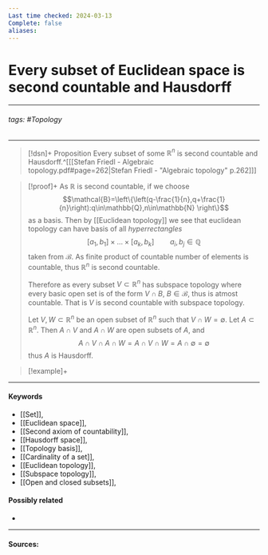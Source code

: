 ```yaml
---
Last time checked: 2024-03-13
Complete: false
aliases:
---
```

# Every subset of Euclidean space is second countable and Hausdorff
***
###### tags: #Topology 
***
>[!dsn]+ Proposition
>Every subset of some $\mathbb{R}^{n}$ is second countable and Hausdorff.^[[[Stefan Friedl - Algebraic topology.pdf#page=262|Stefan Friedl - "Algebraic topology" p.262]]]

>[!proof]+
>As $\mathbb{R}$ is second countable, if we choose
>$$\mathcal{B}=\left\{\left(q-\frac{1}{n},q+\frac{1}{n}\right):q\in\mathbb{Q},n\in\mathbb{N} \right\}$$
>as a basis. Then by [[Euclidean topology]] we see that euclidean topology can have basis of all *hyperrectangles*
>$$[a_{1},b_{1}]\times\dots\times[a_{k},b_{k}]\qquad a_{i},b_{j}\in\mathbb{Q}$$
>taken from $\mathcal{B}$. As finite product of countable number of elements is countable, thus $\mathbb{R}^{n}$ is second countable.
>
>Therefore as every subset $V\subset\mathbb{R}^{n}$ has subspace topology where every basic open set is of the form $V\cap B$, $B\in\mathcal{B}$, thus is atmost countable. That is  $V$ is second countable with subspace topology.
>
>Let $V,W\subset\mathbb{R}^{n}$ be an open subset of $\mathbb{R}^{n}$ such that $V\cap W=\emptyset$. Let $A\subset\mathbb{R}^{n}$. Then $A\cap V$ and $A\cap W$ are open subsets of $A$, and
>$$A\cap V\cap A\cap W=A\cap V\cap W=A\cap\emptyset=\emptyset$$
>thus $A$ is Hausdorff. 

>[!example]+ 
>
***
#### Keywords
- [[Set]],
- [[Euclidean space]],
- [[Second axiom of countability]],
- [[Hausdorff space]],
- [[Topology basis]],
- [[Cardinality of a set]],
- [[Euclidean topology]],
- [[Subspace topology]],
- [[Open and closed subsets]],
#### Possibly related
- 
***
#### Sources:
